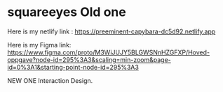 # squareeyes Old one

Here is my netlify link : https://preeminent-capybara-dc5d92.netlify.app

Here is my Figma link: https://www.figma.com/proto/M3WiJUJY5BLGWSNnHZGFXP/Hoved-oppgave?node-id=295%3A3&scaling=min-zoom&page-id=0%3A1&starting-point-node-id=295%3A3

NEW ONE
Interaction Design.
